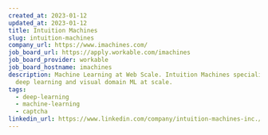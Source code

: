 ```yaml
---
created_at: 2023-01-12
updated_at: 2023-01-12
title: Intuition Machines
slug: intuition-machines
company_url: https://www.imachines.com/
job_board_url: https://apply.workable.com/imachines
job_board_provider: workable
job_board_hostname: imachines
description: Machine Learning at Web Scale. Intuition Machines specializes in
  deep learning and visual domain ML at scale.
tags:
  - deep-learning
  - machine-learning
  - captcha
linkedin_url: https://www.linkedin.com/company/intuition-machines-inc./
---
```


